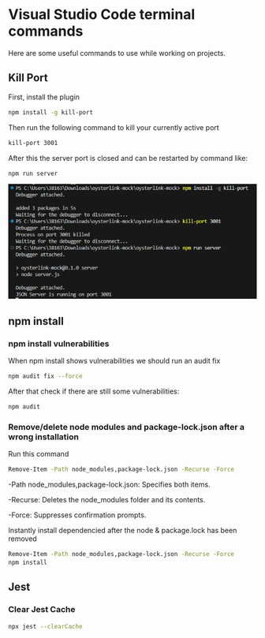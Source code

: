 # Visual Studio Code terminal commands

Here are some useful commands to use while working on projects.


## Kill Port

First, install the plugin

```bash
npm install -g kill-port
```
Then run the following command to kill your currently active port
```bash
kill-port 3001
```
After this the server port is closed and can be restarted by command like:
```bash
npm run server
```
![Kill Port example](./killport.png)

## npm install

### npm install vulnerabilities
When npm install shows vulnerabilities we should run an audit fix
```bash
npm audit fix --force
```
After that check if there are still some vulnerabilities:
```bash
npm audit
```


### Remove/delete node modules and package-lock.json after a wrong installation
Run this command
```bash
Remove-Item -Path node_modules,package-lock.json -Recurse -Force
```
-Path node_modules,package-lock.json: Specifies both items.

-Recurse: Deletes the node_modules folder and its contents.

-Force: Suppresses confirmation prompts.

Instantly install dependencied after the node & package.lock has been removed
```bash
Remove-Item -Path node_modules,package-lock.json -Recurse -Force
npm install
```

## Jest

### Clear Jest Cache
```bash
npx jest --clearCache
```
